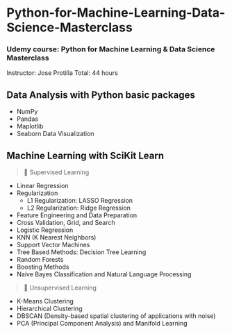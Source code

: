 # Python-for-Machine-Learning-Data-Science-Masterclass
### Udemy course: Python for Machine Learning & Data Science Masterclass
Instructor: Jose Protilla
Total: 44 hours 

## Data Analysis with Python basic packages

- NumPy
- Pandas
- Maplotlib
- Seaborn Data Visualization

## Machine Learning with SciKit Learn

> 🌟 Supervised Learning

- Linear Regression
- Regularization
  - L1 Regularization: LASSO Regression
  - L2 Regularization: Ridge Regression
- Feature Engineering and Data Preparation
- Cross Validation, Grid, and Search 
- Logistic Regression
- KNN (K Nearest Neighbors)
- Support Vector Machines
- Tree Based Methods: Decision Tree Learning
- Random Forests
- Boosting Methods
- Naive Bayes Classification and Natural Language Processing

> 🌟 Unsupervised Learning

- K-Means Clustering
- Hierarchical Clustering
- DBSCAN (Density-based spatial clustering of applications with noise)
- PCA (Principal Component Analysis) and Manifold Learning

